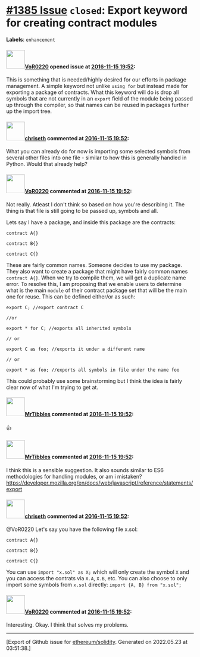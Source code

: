 # [\#1385 Issue](https://github.com/ethereum/solidity/issues/1385) `closed`: Export keyword for creating contract modules
**Labels**: `enhancement`


#### <img src="https://avatars.githubusercontent.com/u/7756785?u=2893ea91743ac89ee3846d1f5c7209720e834129&v=4" width="50">[VoR0220](https://github.com/VoR0220) opened issue at [2016-11-15 19:52](https://github.com/ethereum/solidity/issues/1385):

This is something that is needed/highly desired for our efforts in package management. A simple keyword not unlike `using for` but instead made for exporting a package of contracts. What this keyword will do is drop all symbols that are not currently in an `export` field of the module being passed up through the compiler, so that names can be reused in packages further up the import tree. 

#### <img src="https://avatars.githubusercontent.com/u/9073706?v=4" width="50">[chriseth](https://github.com/chriseth) commented at [2016-11-15 19:52](https://github.com/ethereum/solidity/issues/1385#issuecomment-260784234):

What you can already do for now is importing some selected symbols from several other files into one file - similar to how this is generally handled in Python. Would that already help?

#### <img src="https://avatars.githubusercontent.com/u/7756785?u=2893ea91743ac89ee3846d1f5c7209720e834129&v=4" width="50">[VoR0220](https://github.com/VoR0220) commented at [2016-11-15 19:52](https://github.com/ethereum/solidity/issues/1385#issuecomment-261039573):

Not really. Atleast I don't think so based on how you're describing it. The thing is that file is still going to be passed up, symbols and all. 

Lets say I have a package, and inside this package are the contracts: 

```
contract A{}

contract B{}

contract C{}
```

These are fairly common names. Someone decides to use my package. They also want to create a package that might have fairly common names `contract A{}`. When we try to compile them, we will get a duplicate name error. To resolve this, I am proposing that we enable users to determine what is the main `module` of their contract package set that will be the main one for reuse. This can be defined either/or as such:

```
export C; //export contract C

//or 

export * for C; //exports all inherited symbols 

// or

export C as foo; //exports it under a different name

// or 

export * as foo; //exports all symbols in file under the name foo
```

This could probably use some brainstorming but I think the idea is fairly clear now of what I'm trying to get at.

#### <img src="https://avatars.githubusercontent.com/u/6398008?u=eb29f55c950024bed8db4780764c5e0b18e2eb73&v=4" width="50">[MrTibbles](https://github.com/MrTibbles) commented at [2016-11-15 19:52](https://github.com/ethereum/solidity/issues/1385#issuecomment-261192374):

👍

#### <img src="https://avatars.githubusercontent.com/u/6398008?u=eb29f55c950024bed8db4780764c5e0b18e2eb73&v=4" width="50">[MrTibbles](https://github.com/MrTibbles) commented at [2016-11-15 19:52](https://github.com/ethereum/solidity/issues/1385#issuecomment-261193501):

I think this is a sensible suggestion. It also sounds similar to ES6 methodologies for handling modules, or am i mistaken? https://developer.mozilla.org/en/docs/web/javascript/reference/statements/export

#### <img src="https://avatars.githubusercontent.com/u/9073706?v=4" width="50">[chriseth](https://github.com/chriseth) commented at [2016-11-15 19:52](https://github.com/ethereum/solidity/issues/1385#issuecomment-262018922):

@VoR0220 Let's say you have the following file x.sol:
```
contract A{}

contract B{}

contract C{}
```

You can use `import "x.sol" as X;` which will only create the symbol `X` and you can access the contrats via `X.A`, `X.B`, etc.
You can also choose to only import some symbols from `x.sol` directly:
`import {A, B} from "x.sol";`

#### <img src="https://avatars.githubusercontent.com/u/7756785?u=2893ea91743ac89ee3846d1f5c7209720e834129&v=4" width="50">[VoR0220](https://github.com/VoR0220) commented at [2016-11-15 19:52](https://github.com/ethereum/solidity/issues/1385#issuecomment-262043501):

Interesting. Okay. I think that solves my problems.


-------------------------------------------------------------------------------



[Export of Github issue for [ethereum/solidity](https://github.com/ethereum/solidity). Generated on 2022.05.23 at 03:51:38.]
